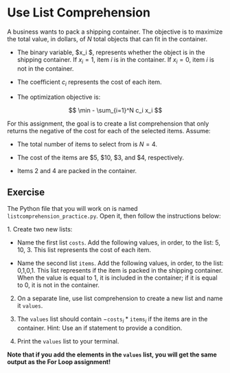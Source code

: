 # Use List Comprehension
A business wants to pack a shipping container. The objective is to maximize the total value, in dollars, of $N$ total objects that can fit in the container. 

- The binary variable, $x_i $, represents whether the object is in the shipping container. If $x_i = 1$, item $i$ is in the container. If $x_i = 0$, item $i$ is not in the container.
  
- The coefficient $c_i$ represents the cost of each item.
  
- The optimization objective is: 

$$ \min - \sum_{i=1}^N c_i x_i $$


For this assignment, the goal is to create a list comprehension that only returns the negative of the cost for each of the selected items. Assume:

- The total number of items to select from is $N = 4$.	

- The cost of the items are $5, $10, $3, and $4, respectively. 

- Items 2 and 4 are packed in the container. 


## Exercise

The Python file that you will work on is named ``listcomprehension_practice.py``.  Open it, then follow the instructions below:

1. Create two new lists:

- Name the first list ``costs``. Add the following values, in order, to the list: 5, 10, 3. This list represents the cost of each item.

- Name the second list ``items``. Add the following values, in order, to the list: 0,1,0,1. This list represents if the item is packed in the shipping container. When the value is equal to 1, it is included in the container; if it is equal to 0, it is not in the container.
  
2. On a separate line, use list comprehension to create a new list and name it ``values``.
    
3. The ``values`` list should contain $- \texttt{costs}_i * \texttt{items}_i$ if the items are in the container. 
Hint: Use an if statement to provide a condition.  
   
4. Print the ``values`` list to your terminal.

**Note that if you add the elements in the ``values`` list, you will get the same output as the For Loop assignment!**
